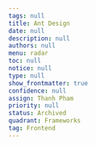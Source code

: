 ```yaml
---
tags: null
title: Ant Design
date: null
description: null
authors: null
menu: radar
toc: null
notice: null
type: null
show_frontmatter: true
confidence: null
assign: Thanh Pham
priority: null
status: Archived
quadrant: Frameworks
tag: Frontend
---
```


